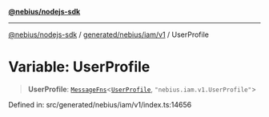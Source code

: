 [**@nebius/nodejs-sdk**](../../../../../README.md)

---

[@nebius/nodejs-sdk](../../../../../README.md) / [generated/nebius/iam/v1](../README.md) / UserProfile

# Variable: UserProfile

> **UserProfile**: [`MessageFns`](../../../../../runtime/protos/core/interfaces/MessageFns.md)\<[`UserProfile`](../interfaces/UserProfile.md), `"nebius.iam.v1.UserProfile"`\>

Defined in: src/generated/nebius/iam/v1/index.ts:14656
